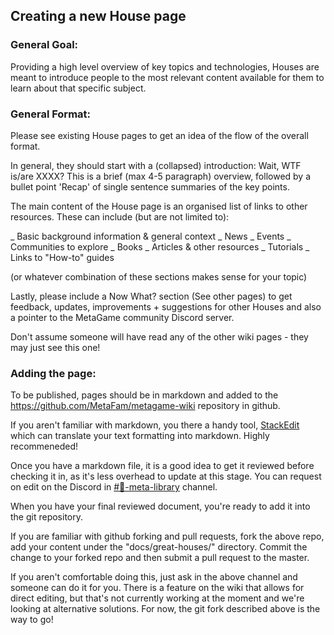 ## Creating a new House page


### General Goal: 

Providing a high level overview of key topics and technologies, Houses are meant to introduce people to the most relevant content available for them to learn about that specific subject.


### General Format:

Please see existing House pages to get an idea of the flow of the overall format.

In general, they should start with a (collapsed) introduction: Wait, WTF is/are XXXX? This is a brief (max 4-5 paragraph) overview, followed by a bullet point 'Recap' of single sentence summaries of the key points.

The main content of the House page is an organised list of links to other resources. These can include (but are not limited to):

_ Basic background information & general context
_ News
_ Events
_ Communities to explore
_ Books
_ Articles & other resources
_ Tutorials
_ Links to "How-to" guides

(or whatever combination of these sections makes sense for your topic)

Lastly, please include a Now What? section (See other pages) to get feedback, updates, improvements + suggestions for other Houses and also a pointer to the MetaGame community Discord server.

Don't assume someone will have read any of the other wiki pages - they may just see this one!


### Adding the page:

To be published, pages should be in markdown and added to the https://github.com/MetaFam/metagame-wiki repository in github.

If you aren't familiar with markdown, you there a handy tool, [StackEdit](https://stackedit.io/) which can translate your text formatting into markdown.  Highly recommeneded!

Once you have a markdown file, it is a good idea to get it reviewed before checking it in, as it's less overhead to update at this stage.  You can request on edit on the Discord in [#🧠-meta-library](https://discord.gg/cfWHjJ3yXp) channel.

When you have your final reviewed document, you're ready to add it into the git repository.

If you are familiar with github forking and pull requests, fork the above repo, add your content under the "docs/great-houses/" directory.  Commit the change to your forked repo and then submit a pull request to the master.

If you aren't comfortable doing this, just ask in the above channel and someone can do it for you.  There is a feature on the wiki that allows for direct editing, but that's not currently working at the moment and we're looking at alternative solutions.  For now, the git fork described above is the way to go!

